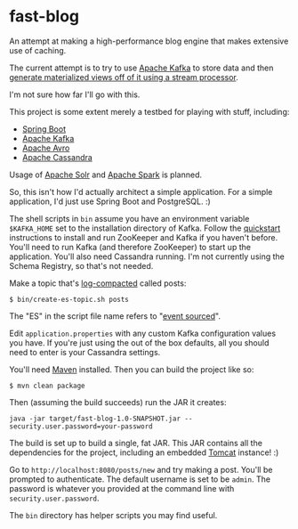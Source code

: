 fast-blog
=========

An attempt at making a high-performance blog engine that makes extensive use of caching.

The current attempt is to try to use [Apache Kafka](http://kafka.apache.org/) to store data and then [generate materialized views off of it using a stream 
processor](http://blog.confluent.io/2015/03/04/turning-the-database-inside-out-with-apache-samza/).

I'm not sure how far I'll go with this.

This project is some extent merely a testbed for playing with stuff, including:

* [Spring Boot](http://projects.spring.io/spring-boot/)
* [Apache Kafka](http://kafka.apache.org/)
* [Apache Avro](https://avro.apache.org/)
* [Apache Cassandra](http://cassandra.apache.org/)

Usage of [Apache Solr](http://lucene.apache.org/solr/) and [Apache Spark](http://spark.apache.org) is planned.

So, this isn't how I'd actually architect a simple application. For a simple application, I'd just use Spring Boot and 
PostgreSQL. :)

The shell scripts in `bin` assume you have an environment variable `$KAFKA_HOME` set to the installation directory
of Kafka. Follow the 
[quickstart](http://kafka.apache.org/documentation.html#quickstart) instructions to install and run ZooKeeper and Kafka 
if you haven't before. You'll need to run Kafka (and therefore ZooKeeper) to start up the application. You'll also need 
Cassandra running. I'm not currently using the Schema Registry, so that's not needed.

Make a topic that's [log-compacted](https://cwiki.apache.org/confluence/display/KAFKA/Log+Compaction) called posts:

```
$ bin/create-es-topic.sh posts
```

The "ES" in the script file name refers to "[event sourced](http://martinfowler.com/eaaDev/EventSourcing.html)".

Edit `application.properties` with any custom Kafka configuration values you have.
If you're just using the out of the box defaults, all you should need to enter is your Cassandra settings.

You'll need [Maven](https://maven.apache.org/) installed. Then you can build the project like so:

```
$ mvn clean package
```

Then (assuming the build succeeds) run the JAR it creates:

```
java -jar target/fast-blog-1.0-SNAPSHOT.jar --security.user.password=your-password
```

The build is set up to build a single, fat JAR. This JAR contains all the dependencies for the project, including an 
embedded [Tomcat](http://tomcat.apache.org/) instance! :)

Go to `http://localhost:8080/posts/new` and try making a post. You'll be prompted to authenticate. The default
username is set to be `admin`. The password is whatever you provided at the
command line with `security.user.password`.

The `bin` directory has helper scripts you may find useful.